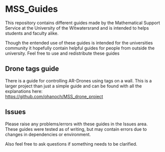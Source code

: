 # MSS_Guides
This repository contains different guides made by the Mathematical Support Service at the University of the Witwatersrand and is intended to helps students and faculty alike.

Though the entended use of these guides is intended for the universities community it hopefully contain helpful guides for people from outside the university. Feel free to use and redistribute these guides

## Drone tags guide
There is a guide for controlling AR-Drones using tags on a wall. This is a larger project than just a simple guide and can be found with all the explanations here:  
https://github.com/ohanoch/MSS_drone_project

## Issues
Please raise any problems/errors with these guides in the Issues area. These guides were tested as of writing, but may contain errors due to changes in dependencies or environment.

Also feel free to ask questions if something needs to be clarified.
